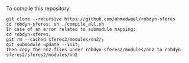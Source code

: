 To compile this repository:

    git clone --recursive https://github.com/ahmedwael/robdyn-sferes
    cd robdyn-sferes; sh ./compile_all.sh
    In case of an error related to submodule mapping:
    cd robdyn-sferes;
    git rm --cached sferes2/modules/nn2/;
    git submodule update --init;
    Then copy the nn2 files under robdyn-sferes2/modules/nn2 to robdyn-sferes2/sferes2/modules/nn2
    
